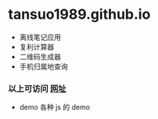 # tansuo1989.github.io

* 离线笔记应用 
* 复利计算器 
* 二维码生成器
* 手机归属地查询

### 以上可访问 [网址](https://tansuo1989.github.io/ "马上访问")

* demo 各种 js 的 demo
